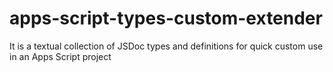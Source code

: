 # apps-script-types-custom-extender
It is a textual collection of JSDoc types and definitions for quick custom use in an Apps Script project
